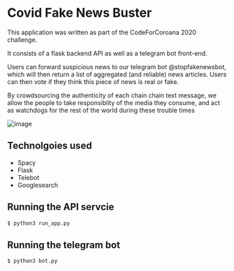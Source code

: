 # Covid Fake News Buster
This application was written as part of the CodeForCoroana 2020 challenge.

It consists of a flask backend API as well as a telegram bot front-end.

Users can forward suspicious news to our telegram bot @stopfakenewsbot, which will then return a list of aggregated (and reliable) news articles.
Users can then vote if they think this piece of news is real or fake. 

By crowdsourcing the authenticity of each chain chain text message, we allow the people to take responsiblity of the media they consume, and act as watchdogs for the rest of the world during these trouble times

![image](https://user-images.githubusercontent.com/25117015/81491116-c253cc00-92bc-11ea-96a7-f4609a9083dd.jpg)


## Technolgoies used 
- Spacy
- Flask
- Telebot
- Googlesearch

## Running the API servcie

```bash
$ python3 run_app.py
```

## Running the telegram bot

```bash
$ python3 bot.py
```
